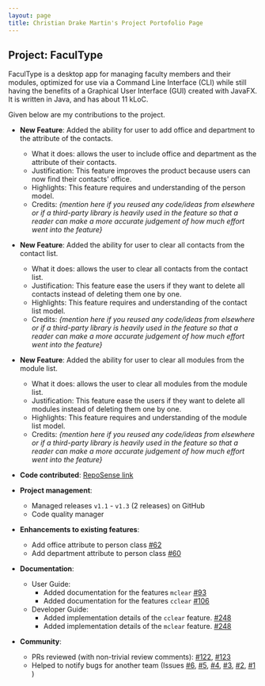 ```yaml
---
layout: page
title: Christian Drake Martin's Project Portofolio Page
---
```


## Project: FaculType

FaculType is a desktop app for managing faculty members and their modules, optimized for use via a Command Line Interface (CLI) while still having the benefits of a Graphical User Interface (GUI) created with JavaFX. It is written in Java, and has about 11 kLoC.

Given below are my contributions to the project.

* **New Feature**: Added the ability for user to add office and department to the attribute of the contacts.
  * What it does: allows the user to include office and department as the attribute of their contacts.
  * Justification: This feature improves the product because users can now find their contacts' office.
  * Highlights: This feature requires and understanding of the person model.
  * Credits: *{mention here if you reused any code/ideas from elsewhere or if a third-party library is heavily used in the feature so that a reader can make a more accurate judgement of how much effort went into the feature}*

* **New Feature**: Added the ability for user to clear all contacts from the contact list.
  * What it does: allows the user to clear all contacts from the contact list.
  * Justification: This feature ease the users if they want to delete all contacts instead of deleting them one by one.
  * Highlights: This feature requires and understanding of the contact list model.
  * Credits: *{mention here if you reused any code/ideas from elsewhere or if a third-party library is heavily used in the feature so that a reader can make a more accurate judgement of how much effort went into the feature}*

<div style="page-break-after: always;"></div>

* **New Feature**: Added the ability for user to clear all modules from the module list.
  * What it does: allows the user to clear all modules from the module list.
  * Justification: This feature ease the users if they want to delete all modules instead of deleting them one by one.
  * Highlights: This feature requires and understanding of the module list model.
  * Credits: *{mention here if you reused any code/ideas from elsewhere or if a third-party library is heavily used in the feature so that a reader can make a more accurate judgement of how much effort went into the feature}*

* **Code contributed**: [RepoSense link](https://nus-cs2103-ay2021s1.github.io/tp-dashboard/#breakdown=true&search=drake25122000&sort=groupTitle&sortWithin=title&since=2020-08-14&timeframe=commit&mergegroup=&groupSelect=groupByRepos&checkedFileTypes=docs~functional-code~test-code~other&tabOpen=false)

* **Project management**:
  * Managed releases `v1.1` - `v1.3` (2 releases) on GitHub
  * Code quality manager

* **Enhancements to existing features**:
  * Add office attribute to person class [\#62](https://github.com/AY2021S1-CS2103-T14-1/tp/pull/62)
  * Add department attribute to person class [\#60](https://github.com/AY2021S1-CS2103-T14-1/tp/pull/60)

* **Documentation**:
  * User Guide:
    * Added documentation for the features `mclear` [\#93](https://github.com/AY2021S1-CS2103-T14-1/tp/pull/93)
    * Added documentation for the features `cclear` [\#106](https://github.com/AY2021S1-CS2103-T14-1/tp/pull/106)
  * Developer Guide:
    * Added implementation details of the `cclear` feature. [\#248](https://github.com/AY2021S1-CS2103-T14-1/tp/pull/248)
    * Added implementation details of the `mclear` feature. [\#248](https://github.com/AY2021S1-CS2103-T14-1/tp/pull/248)

* **Community**:    
  * PRs reviewed (with non-trivial review comments):
  [\#122](https://github.com/AY2021S1-CS2103-T14-1/tp/pull/122),
  [\#123](https://github.com/AY2021S1-CS2103-T14-1/tp/pull/123)
  * Helped to notify bugs for another team (Issues
  [\#6](https://github.com/drake25122000/ped/issues/6),
  [\#5](https://github.com/drake25122000/ped/issues/5),
  [\#4](https://github.com/drake25122000/ped/issues/4),
  [\#3](https://github.com/drake25122000/ped/issues/3),
  [\#2](https://github.com/drake25122000/ped/issues/2),
  [\#1](https://github.com/drake25122000/ped/issues/1)
  )
